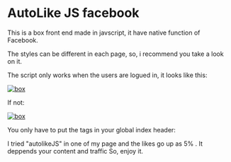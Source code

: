 # AutoLike JS facebook
This is a box front end made in javscript, it have native function of Facebook.

The styles can be different in each page, so, i recommend you take a look on it.

The script only works when the users are logued in, it looks like this:

[![box](http://forobeta.com/attachments/tutoriales/56777d1437962121-script-autolike-propio-version-beta-captura-de-pantalla_2015-07-26_20-44-53.png)](http://forobeta.com/attachments/tutoriales/56777d1437962121-script-autolike-propio-version-beta-captura-de-pantalla_2015-07-26_20-44-53.png)


If not:

[![box](http://forobeta.com/attachments/tutoriales/56776d1437962098-script-autolike-propio-version-beta-captura-de-pantalla_2015-07-26_20-54-43.png)](http://forobeta.com/attachments/tutoriales/56776d1437962098-script-autolike-propio-version-beta-captura-de-pantalla_2015-07-26_20-54-43.png)



You only have to put the tags in your global index header:
<script src="https://code.jquery.com/jquery-1.11.2.min.js"></script>
 <script src="engine.js"></script> 
<script src='http://connect.facebook.net/es_ES/all.js#xfbml=1'></script>
<link rel="stylesheet" href="estyles.css">

I tried "autolikeJS" in one of my page and the likes go up as 5% . It deppends your content and traffic
So, enjoy it.